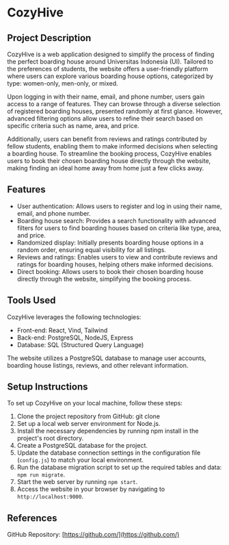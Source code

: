 # CozyHive
## Project Description
CozyHive is a web application designed to simplify the process of finding the perfect boarding house around Universitas Indonesia (UI). Tailored to the preferences of students, the website offers a user-friendly platform where users can explore various boarding house options, categorized by type: women-only, men-only, or mixed.

Upon logging in with their name, email, and phone number, users gain access to a range of features. They can browse through a diverse selection of registered boarding houses, presented randomly at first glance. However, advanced filtering options allow users to refine their search based on specific criteria such as name, area, and price.

Additionally, users can benefit from reviews and ratings contributed by fellow students, enabling them to make informed decisions when selecting a boarding house. To streamline the booking process, CozyHive enables users to book their chosen boarding house directly through the website, making finding an ideal home away from home just a few clicks away.

## Features
- User authentication: Allows users to register and log in using their name, email, and phone number.
- Boarding house search: Provides a search functionality with advanced filters for users to find boarding houses based on criteria like type, area, and price.
- Randomized display: Initially presents boarding house options in a random order, ensuring equal visibility for all listings.
- Reviews and ratings: Enables users to view and contribute reviews and ratings for boarding houses, helping others make informed decisions.
- Direct booking: Allows users to book their chosen boarding house directly through the website, simplifying the booking process.

## Tools Used
CozyHive leverages the following technologies:
- Front-end: React, Vind, Tailwind
- Back-end: PostgreSQL, NodeJS, Express
- Database: SQL (Structured Query Language)

The website utilizes a PostgreSQL database to manage user accounts, boarding house listings, reviews, and other relevant information.

## Setup Instructions
To set up CozyHive on your local machine, follow these steps:
1. Clone the project repository from GitHub: git clone <link>
2. Set up a local web server environment for Node.js.
3. Install the necessary dependencies by running npm install in the project's root directory.
4. Create a PostgreSQL database for the project.
5. Update the database connection settings in the configuration file (`config.js`) to match your local environment.
6. Run the database migration script to set up the required tables and data: `npm run migrate`.
7. Start the web server by running `npm start`.
8. Access the website in your browser by navigating to `http://localhost:9000`.

## References
GitHub Repository: [https://github.com/](https://github.com/)
